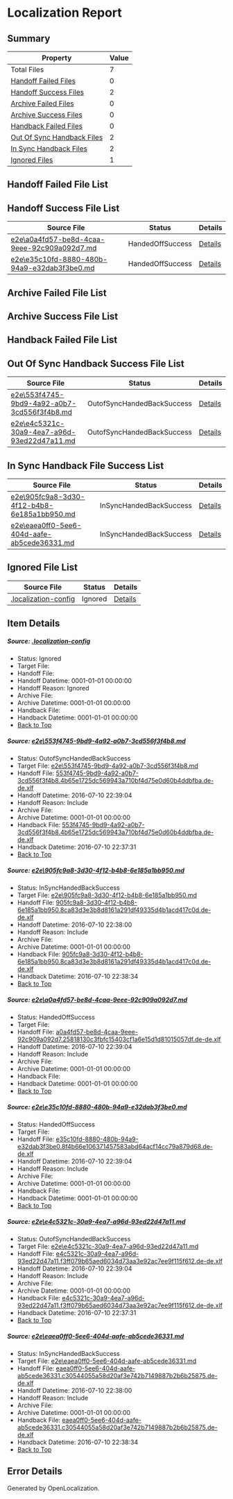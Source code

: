 # <a name='report-top'></a> Localization Report

## Summary
 Property | Value 
 -------- | ----- 
 Total Files | 7
[ Handoff Failed Files ](#handoff-failed-list)| 0
[ Handoff Success Files ](#handoff-success-list)| 2
[ Archive Failed Files ](#archive-failed-list)| 0
[ Archive Success Files ](#archive-success-list)| 0
[ Handback Failed Files ](#handback-failed-list)| 0
[ Out Of Sync Handback Files ](#outofsync-handback-success-list)| 2
[ In Sync Handback Files ](#insync-handback-success-list)| 2
[ Ignored Files ](#ignored-list)| 1

## <a name='handoff-failed-list'></a> Handoff Failed File List

## <a name='handoff-success-list'></a> Handoff Success File List
 Source File | Status | Details 
 ----------- | ------ | ------- 
 [e2e\a0a4fd57-be8d-4caa-9eee-92c909a092d7.md](https://github.com/OpenLocalizationTestOrg/oltest/blob/972bea3284b7d7f7245ae24e3e03643dba5d40b1/e2e/a0a4fd57-be8d-4caa-9eee-92c909a092d7.md) | HandedOffSuccess | [Details](#fbb784133eb3cda1b3b78c3ccaba5148f7d2a6523)
 [e2e\e35c10fd-8880-480b-94a9-e32dab3f3be0.md](https://github.com/OpenLocalizationTestOrg/oltest/blob/972bea3284b7d7f7245ae24e3e03643dba5d40b1/e2e/e35c10fd-8880-480b-94a9-e32dab3f3be0.md) | HandedOffSuccess | [Details](#41af6192545d64000abc4d543f9f3605381580f24)

## <a name='archive-failed-list'></a> Archive Failed File List

## <a name='archive-success-list'></a> Archive Success File List

## <a name='handback-failed-list'></a> Handback Failed File List

## <a name='outofsync-handback-success-list'></a> Out Of Sync Handback Success File List
 Source File | Status | Details 
 ----------- | ------ | ------- 
 [e2e\553f4745-9bd9-4a92-a0b7-3cd556f3f4b8.md](https://github.com/OpenLocalizationTestOrg/oltest/blob/b73ebf0aa22609d63e8bd9319a163e74fa28f470/e2e/553f4745-9bd9-4a92-a0b7-3cd556f3f4b8.md) | OutofSyncHandedBackSuccess | [Details](#2f4cbe5d2a88c82ddf99bf46e3f7f20c35da0e1f1)
 [e2e\e4c5321c-30a9-4ea7-a96d-93ed22d47a11.md](https://github.com/OpenLocalizationTestOrg/oltest/blob/b73ebf0aa22609d63e8bd9319a163e74fa28f470/e2e/e4c5321c-30a9-4ea7-a96d-93ed22d47a11.md) | OutofSyncHandedBackSuccess | [Details](#e93655ac725bfba82a53f42b9c56abf09e8188ee5)

## <a name='insync-handback-success-list'></a> In Sync Handback File Success List
 Source File | Status | Details 
 ----------- | ------ | ------- 
 [e2e\905fc9a8-3d30-4f12-b4b8-6e185a1bb950.md](https://github.com/OpenLocalizationTestOrg/oltest/blob/4b34a40eaec8badf01b885c510dc84a07a7a3e2b/e2e/905fc9a8-3d30-4f12-b4b8-6e185a1bb950.md) | InSyncHandedBackSuccess | [Details](#ad63d07197931fee5277801d4f71fd630d9924292)
 [e2e\eaea0ff0-5ee6-404d-aafe-ab5cede36331.md](https://github.com/OpenLocalizationTestOrg/oltest/blob/4b34a40eaec8badf01b885c510dc84a07a7a3e2b/e2e/eaea0ff0-5ee6-404d-aafe-ab5cede36331.md) | InSyncHandedBackSuccess | [Details](#0bc9a159054b7b607fa981ac5d476bb3d372fc806)

## <a name='ignored-list'></a> Ignored File List
 Source File | Status | Details 
 ----------- | ------ | ------- 
 [.localization-config](https://github.com/OpenLocalizationTestOrg/oltest/blob/972bea3284b7d7f7245ae24e3e03643dba5d40b1/.localization-config) | Ignored | [Details](#3d4f252ac210baf56311d7e97dcc2db10974dbd20)

## Item Details
##### <a name='3d4f252ac210baf56311d7e97dcc2db10974dbd20'></a> Source: [.localization-config](https://github.com/OpenLocalizationTestOrg/oltest/blob/972bea3284b7d7f7245ae24e3e03643dba5d40b1/.localization-config)
* Status: Ignored
* Target File: 
* Handoff File: 
* Handoff Datetime: 0001-01-01 00:00:00
* Handoff Reason: Ignored
* Archive File: 
* Archive Datetime: 0001-01-01 00:00:00
* Handback File: 
* Handback Datetime: 0001-01-01 00:00:00
* [Back to Top](#report-top)

##### <a name='2f4cbe5d2a88c82ddf99bf46e3f7f20c35da0e1f1'></a> Source: [e2e\553f4745-9bd9-4a92-a0b7-3cd556f3f4b8.md](https://github.com/OpenLocalizationTestOrg/oltest/blob/b73ebf0aa22609d63e8bd9319a163e74fa28f470/e2e/553f4745-9bd9-4a92-a0b7-3cd556f3f4b8.md)
* Status: OutofSyncHandedBackSuccess
* Target File: [e2e\553f4745-9bd9-4a92-a0b7-3cd556f3f4b8.md](https://github.com/OpenLocalizationTestOrg/oltest-dede-fly/blob/b175f4a283373da7ef9b072ed6877c0a1962f3ed/e2e/553f4745-9bd9-4a92-a0b7-3cd556f3f4b8.md)
* Handoff File: [553f4745-9bd9-4a92-a0b7-3cd556f3f4b8.4b65e1725dc569943a710bf4d75e0d60b4ddbfba.de-de.xlf](https://github.com/OpenLocalizationTestOrg/olhandoff-e2e/blob/fd65d8486704c08a3c74683308964d2a9844679a/ol-handoff/OpenLocalizationTestOrg/oltest-dede-fly/ci/low/553f4745-9bd9-4a92-a0b7-3cd556f3f4b8.4b65e1725dc569943a710bf4d75e0d60b4ddbfba.de-de.xlf)
* Handoff Datetime: 2016-07-10 22:39:04
* Handoff Reason: Include
* Archive File: 
* Archive Datetime: 0001-01-01 00:00:00
* Handback File: [553f4745-9bd9-4a92-a0b7-3cd556f3f4b8.4b65e1725dc569943a710bf4d75e0d60b4ddbfba.de-de.xlf](https://github.com/OpenLocalizationTestOrg/olhandback-e2e/blob/fd3c83c4d9d32bd2e09607ddec1d9c334eb012f5/ol-handback/OpenLocalizationTestOrg/oltest-dede-fly/ci/high/553f4745-9bd9-4a92-a0b7-3cd556f3f4b8.4b65e1725dc569943a710bf4d75e0d60b4ddbfba.de-de.xlf)
* Handback Datetime: 2016-07-10 22:37:31
* [Back to Top](#report-top)

##### <a name='ad63d07197931fee5277801d4f71fd630d9924292'></a> Source: [e2e\905fc9a8-3d30-4f12-b4b8-6e185a1bb950.md](https://github.com/OpenLocalizationTestOrg/oltest/blob/4b34a40eaec8badf01b885c510dc84a07a7a3e2b/e2e/905fc9a8-3d30-4f12-b4b8-6e185a1bb950.md)
* Status: InSyncHandedBackSuccess
* Target File: [e2e\905fc9a8-3d30-4f12-b4b8-6e185a1bb950.md](https://github.com/OpenLocalizationTestOrg/oltest-dede-fly/blob/0774ee156e8a496e6ded26c17e7b5aa9909e5e9a/e2e/905fc9a8-3d30-4f12-b4b8-6e185a1bb950.md)
* Handoff File: [905fc9a8-3d30-4f12-b4b8-6e185a1bb950.8ca83d3e3b8d8161a291df49335d4b1acd417c0d.de-de.xlf](https://github.com/OpenLocalizationTestOrg/olhandoff-e2e/blob/38fd45acb8cc61438ee22c610c974045c4df0614/ol-handoff/OpenLocalizationTestOrg/oltest-dede-fly/ci/ht/905fc9a8-3d30-4f12-b4b8-6e185a1bb950.8ca83d3e3b8d8161a291df49335d4b1acd417c0d.de-de.xlf)
* Handoff Datetime: 2016-07-10 22:38:00
* Handoff Reason: Include
* Archive File: 
* Archive Datetime: 0001-01-01 00:00:00
* Handback File: [905fc9a8-3d30-4f12-b4b8-6e185a1bb950.8ca83d3e3b8d8161a291df49335d4b1acd417c0d.de-de.xlf](https://github.com/OpenLocalizationTestOrg/olhandback-e2e/blob/a400ab73a69e649811c38f9f6be1a884820149a9/ol-handback/OpenLocalizationTestOrg/oltest-dede-fly/ci/ht/905fc9a8-3d30-4f12-b4b8-6e185a1bb950.8ca83d3e3b8d8161a291df49335d4b1acd417c0d.de-de.xlf)
* Handback Datetime: 2016-07-10 22:38:34
* [Back to Top](#report-top)

##### <a name='fbb784133eb3cda1b3b78c3ccaba5148f7d2a6523'></a> Source: [e2e\a0a4fd57-be8d-4caa-9eee-92c909a092d7.md](https://github.com/OpenLocalizationTestOrg/oltest/blob/972bea3284b7d7f7245ae24e3e03643dba5d40b1/e2e/a0a4fd57-be8d-4caa-9eee-92c909a092d7.md)
* Status: HandedOffSuccess
* Target File: 
* Handoff File: [a0a4fd57-be8d-4caa-9eee-92c909a092d7.25818130c3fbfc15403cf1a6e15d1d81015057df.de-de.xlf](https://github.com/OpenLocalizationTestOrg/olhandoff-e2e/blob/fd65d8486704c08a3c74683308964d2a9844679a/ol-handoff/OpenLocalizationTestOrg/oltest-dede-fly/ci/low/a0a4fd57-be8d-4caa-9eee-92c909a092d7.25818130c3fbfc15403cf1a6e15d1d81015057df.de-de.xlf)
* Handoff Datetime: 2016-07-10 22:39:04
* Handoff Reason: Include
* Archive File: 
* Archive Datetime: 0001-01-01 00:00:00
* Handback File: 
* Handback Datetime: 0001-01-01 00:00:00
* [Back to Top](#report-top)

##### <a name='41af6192545d64000abc4d543f9f3605381580f24'></a> Source: [e2e\e35c10fd-8880-480b-94a9-e32dab3f3be0.md](https://github.com/OpenLocalizationTestOrg/oltest/blob/972bea3284b7d7f7245ae24e3e03643dba5d40b1/e2e/e35c10fd-8880-480b-94a9-e32dab3f3be0.md)
* Status: HandedOffSuccess
* Target File: 
* Handoff File: [e35c10fd-8880-480b-94a9-e32dab3f3be0.8f4b66e106371457583abd64acf14cc79a879d68.de-de.xlf](https://github.com/OpenLocalizationTestOrg/olhandoff-e2e/blob/fd65d8486704c08a3c74683308964d2a9844679a/ol-handoff/OpenLocalizationTestOrg/oltest-dede-fly/ci/low/e35c10fd-8880-480b-94a9-e32dab3f3be0.8f4b66e106371457583abd64acf14cc79a879d68.de-de.xlf)
* Handoff Datetime: 2016-07-10 22:39:04
* Handoff Reason: Include
* Archive File: 
* Archive Datetime: 0001-01-01 00:00:00
* Handback File: 
* Handback Datetime: 0001-01-01 00:00:00
* [Back to Top](#report-top)

##### <a name='e93655ac725bfba82a53f42b9c56abf09e8188ee5'></a> Source: [e2e\e4c5321c-30a9-4ea7-a96d-93ed22d47a11.md](https://github.com/OpenLocalizationTestOrg/oltest/blob/b73ebf0aa22609d63e8bd9319a163e74fa28f470/e2e/e4c5321c-30a9-4ea7-a96d-93ed22d47a11.md)
* Status: OutofSyncHandedBackSuccess
* Target File: [e2e\e4c5321c-30a9-4ea7-a96d-93ed22d47a11.md](https://github.com/OpenLocalizationTestOrg/oltest-dede-fly/blob/b175f4a283373da7ef9b072ed6877c0a1962f3ed/e2e/e4c5321c-30a9-4ea7-a96d-93ed22d47a11.md)
* Handoff File: [e4c5321c-30a9-4ea7-a96d-93ed22d47a11.f3ff079b65aed6034d73aa3e92ac7ee9f115f612.de-de.xlf](https://github.com/OpenLocalizationTestOrg/olhandoff-e2e/blob/fd65d8486704c08a3c74683308964d2a9844679a/ol-handoff/OpenLocalizationTestOrg/oltest-dede-fly/ci/low/e4c5321c-30a9-4ea7-a96d-93ed22d47a11.f3ff079b65aed6034d73aa3e92ac7ee9f115f612.de-de.xlf)
* Handoff Datetime: 2016-07-10 22:39:04
* Handoff Reason: Include
* Archive File: 
* Archive Datetime: 0001-01-01 00:00:00
* Handback File: [e4c5321c-30a9-4ea7-a96d-93ed22d47a11.f3ff079b65aed6034d73aa3e92ac7ee9f115f612.de-de.xlf](https://github.com/OpenLocalizationTestOrg/olhandback-e2e/blob/fd3c83c4d9d32bd2e09607ddec1d9c334eb012f5/ol-handback/OpenLocalizationTestOrg/oltest-dede-fly/ci/high/e4c5321c-30a9-4ea7-a96d-93ed22d47a11.f3ff079b65aed6034d73aa3e92ac7ee9f115f612.de-de.xlf)
* Handback Datetime: 2016-07-10 22:37:31
* [Back to Top](#report-top)

##### <a name='0bc9a159054b7b607fa981ac5d476bb3d372fc806'></a> Source: [e2e\eaea0ff0-5ee6-404d-aafe-ab5cede36331.md](https://github.com/OpenLocalizationTestOrg/oltest/blob/4b34a40eaec8badf01b885c510dc84a07a7a3e2b/e2e/eaea0ff0-5ee6-404d-aafe-ab5cede36331.md)
* Status: InSyncHandedBackSuccess
* Target File: [e2e\eaea0ff0-5ee6-404d-aafe-ab5cede36331.md](https://github.com/OpenLocalizationTestOrg/oltest-dede-fly/blob/0774ee156e8a496e6ded26c17e7b5aa9909e5e9a/e2e/eaea0ff0-5ee6-404d-aafe-ab5cede36331.md)
* Handoff File: [eaea0ff0-5ee6-404d-aafe-ab5cede36331.c30544055a58d20af3e742b7149887b2b6b25875.de-de.xlf](https://github.com/OpenLocalizationTestOrg/olhandoff-e2e/blob/38fd45acb8cc61438ee22c610c974045c4df0614/ol-handoff/OpenLocalizationTestOrg/oltest-dede-fly/ci/ht/eaea0ff0-5ee6-404d-aafe-ab5cede36331.c30544055a58d20af3e742b7149887b2b6b25875.de-de.xlf)
* Handoff Datetime: 2016-07-10 22:38:00
* Handoff Reason: Include
* Archive File: 
* Archive Datetime: 0001-01-01 00:00:00
* Handback File: [eaea0ff0-5ee6-404d-aafe-ab5cede36331.c30544055a58d20af3e742b7149887b2b6b25875.de-de.xlf](https://github.com/OpenLocalizationTestOrg/olhandback-e2e/blob/a400ab73a69e649811c38f9f6be1a884820149a9/ol-handback/OpenLocalizationTestOrg/oltest-dede-fly/ci/ht/eaea0ff0-5ee6-404d-aafe-ab5cede36331.c30544055a58d20af3e742b7149887b2b6b25875.de-de.xlf)
* Handback Datetime: 2016-07-10 22:38:34
* [Back to Top](#report-top)


## Error Details

Generated by OpenLocalization.
